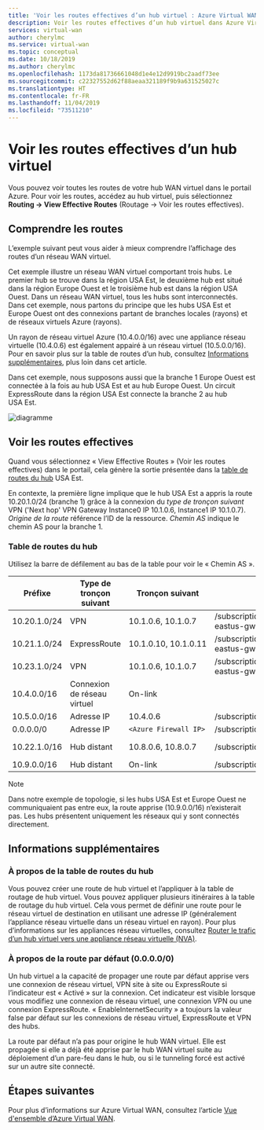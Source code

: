 ```yaml
---
title: 'Voir les routes effectives d’un hub virtuel : Azure Virtual WAN | Microsoft Docs'
description: Voir les routes effectives d’un hub virtuel dans Azure Virtual WAN
services: virtual-wan
author: cherylmc
ms.service: virtual-wan
ms.topic: conceptual
ms.date: 10/18/2019
ms.author: cherylmc
ms.openlocfilehash: 1173da81736661048d1e4e12d9919bc2aadf73ee
ms.sourcegitcommit: c22327552d62f88aeaa321189f9b9a631525027c
ms.translationtype: HT
ms.contentlocale: fr-FR
ms.lasthandoff: 11/04/2019
ms.locfileid: "73511210"
---
```

# <a name="view-effective-routes-of-a-virtual-hub"></a>Voir les routes effectives d’un hub virtuel

Vous pouvez voir toutes les routes de votre hub WAN virtuel dans le portail Azure. Pour voir les routes, accédez au hub virtuel, puis sélectionnez **Routing -> View Effective Routes** (Routage -> Voir les routes effectives).

## <a name="understand"></a>Comprendre les routes

L’exemple suivant peut vous aider à mieux comprendre l’affichage des routes d’un réseau WAN virtuel.

Cet exemple illustre un réseau WAN virtuel comportant trois hubs. Le premier hub se trouve dans la région USA Est, le deuxième hub est situé dans la région Europe Ouest et le troisième hub est dans la région USA Ouest. Dans un réseau WAN virtuel, tous les hubs sont interconnectés. Dans cet exemple, nous partons du principe que les hubs USA Est et Europe Ouest ont des connexions partant de branches locales (rayons) et de réseaux virtuels Azure (rayons).

Un rayon de réseau virtuel Azure (10.4.0.0/16) avec une appliance réseau virtuelle (10.4.0.6) est également appairé à un réseau virtuel (10.5.0.0/16). Pour en savoir plus sur la table de routes d’un hub, consultez [Informations supplémentaires](#abouthubroute), plus loin dans cet article.

Dans cet exemple, nous supposons aussi que la branche 1 Europe Ouest est connectée à la fois au hub USA Est et au hub Europe Ouest. Un circuit ExpressRoute dans la région USA Est connecte la branche 2 au hub USA Est.

![diagramme](./media/effective-routes-virtual-hub/diagram.png)

## <a name="view"></a>Voir les routes effectives

Quand vous sélectionnez « View Effective Routes » (Voir les routes effectives) dans le portail, cela génère la sortie présentée dans la [table de routes du hub](#routetable) USA Est.

En contexte, la première ligne implique que le hub USA Est a appris la route 10.20.1.0/24 (branche 1) grâce à la connexion du *type de tronçon suivant* VPN ('Next hop' VPN Gateway Instance0 IP 10.1.0.6, Instance1 IP 10.1.0.7). *Origine de la route* référence l’ID de la ressource. *Chemin AS* indique le chemin AS pour la branche 1.

### <a name="routetable"></a>Table de routes du hub

Utilisez la barre de défilement au bas de la table pour voir le « Chemin AS ».

| **Préfixe** |  **Type de tronçon suivant** | **Tronçon suivant** |  **Origine de la route** |**Chemin AS** |
| ---        | ---                | ---          | ---               | ---         |
| 10.20.1.0/24|VPN |10.1.0.6, 10.1.0.7| /subscriptions/`<sub>`/resourceGroups/`<rg>`/providers/Microsoft.Network/vpnGateways/343a19aa6ac74e4d81f05ccccf1536cf-eastus-gw| 20000|
|10.21.1.0/24 |ExpressRoute|10.1.0.10, 10.1.0.11|/subscriptions/`<sub>`/resourceGroups/`<rg>`/providers/Microsoft.Network/expressRouteGateways/4444a6ac74e4d85555-eastus-gw|21000|
|10.23.1.0/24| VPN |10.1.0.6, 10.1.0.7|/subscriptions/`<sub>`/resourceGroups/`<rg>`/providers/Microsoft.Network/vpnGateways/343a19aa6ac74e4d81f05ccccf1536cf-eastus-gw|23000|
|10.4.0.0/16|Connexion de réseau virtuel| On-link |  |  |
|10.5.0.0/16| Adresse IP| 10.4.0.6|/subscriptions/`<sub>`/resourceGroups/`<rg>`/providers/Microsoft.Network/virtualHubs/easthub_1/routeTables/table_1| |
|0.0.0.0/0| Adresse IP| `<Azure Firewall IP>` |/subscriptions/`<sub>`/resourceGroups/`<rg>`/providers/Microsoft.Network/virtualHubs/easthub_1/routeTables/table_1| |
|10.22.1.0/16| Hub distant|10.8.0.6, 10.8.0.7|/subscriptions/`<sub>`/resourceGroups/`<rg>`/providers/Microsoft.Network/virtualHubs/westhub_| 4848-22000 |
|10.9.0.0/16| Hub distant|  On-link |/subscriptions/`<sub>`/resourceGroups/`<rg>`/providers/Microsoft.Network/virtualHubs/westhub_1| |

>[!NOTE]
> Dans notre exemple de topologie, si les hubs USA Est et Europe Ouest ne communiquaient pas entre eux, la route apprise (10.9.0.0/16) n’existerait pas. Les hubs présentent uniquement les réseaux qui y sont connectés directement.
>

## <a name="additional"></a>Informations supplémentaires

### <a name="abouthubroute"></a>À propos de la table de routes du hub

Vous pouvez créer une route de hub virtuel et l’appliquer à la table de routage de hub virtuel. Vous pouvez appliquer plusieurs itinéraires à la table de routage du hub virtuel. Cela vous permet de définir une route pour le réseau virtuel de destination en utilisant une adresse IP (généralement l’appliance réseau virtuelle dans un réseau virtuel en rayon). Pour plus d’informations sur les appliances réseau virtuelles, consultez [Router le trafic d’un hub virtuel vers une appliance réseau virtuelle (NVA)](virtual-wan-route-table-portal.md).

### <a name="aboutdefaultroute"></a>À propos de la route par défaut (0.0.0.0/0)

Un hub virtuel a la capacité de propager une route par défaut apprise vers une connexion de réseau virtuel, VPN site à site ou ExpressRoute si l’indicateur est « Activé » sur la connexion. Cet indicateur est visible lorsque vous modifiez une connexion de réseau virtuel, une connexion VPN ou une connexion ExpressRoute. « EnableInternetSecurity » a toujours la valeur false par défaut sur les connexions de réseau virtuel, ExpressRoute et VPN des hubs.

La route par défaut n’a pas pour origine le hub WAN virtuel. Elle est propagée si elle a déjà été apprise par le hub WAN virtuel suite au déploiement d’un pare-feu dans le hub, ou si le tunneling forcé est activé sur un autre site connecté.

## <a name="next-steps"></a>Étapes suivantes

Pour plus d’informations sur Azure Virtual WAN, consultez l’article [Vue d'ensemble d’Azure Virtual WAN](virtual-wan-about.md).